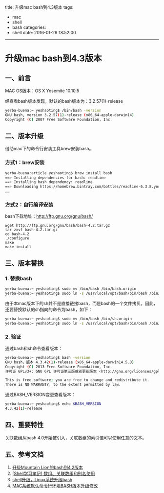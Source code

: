 title: 升级mac bash到4.3版本
tags:
  - mac
  - shell
  - bash
categories:
  - shell
date: 2016-01-29 18:52:00
---

# 升级mac bash到4.3版本


## 一、前言
MAC OS版本：OS X Yosemite 10.10.5

经查看bash版本发现，默认的bash版本为：3.2.57(1)-release
``` bash
yerba-buena:~ yeshaoting$ /bin/bash -version
GNU bash, version 3.2.57(1)-release (x86_64-apple-darwin14)
Copyright (C) 2007 Free Software Foundation, Inc.
```


## 二、版本升级
借助mac下的命令行安装工具brew安装bash。

### 方式1：brew安装
``` bash
yerba-buena:article yeshaoting$ brew install bash
==> Installing dependencies for bash: readline
==> Installing bash dependency: readline
==> Downloading https://homebrew.bintray.com/bottles/readline-6.3.8.yosemite.bottle.tar.gz
……
```

### 方式2：自行编译安装
bash下载地址：http://ftp.gnu.org/gnu/bash/

```
wget http://ftp.gnu.org/gnu/bash/bash-4.2.tar.gz
tar zxvf bash-4.2.tar.gz
cd bash-4.2
./configure
make
make install
```


## 三、版本替换

### 1. 替换bash
``` bash
yerba-buena:~ yeshaoting$ sudo mv /bin/bash /bin/bash.origin
yerba-buena:~ yeshaoting$ sudo ln -s /usr/local/opt/bash/bin/bash /bin/bash
```

由于本mac版本下的sh并不是直接链接bash，而是bash的一个文件拷贝。因此，还要替换默认的sh指向的命令为bash，如下：
``` bash
yerba-buena:~ yeshaoting$ sudo mv /bin/bash /bin/sh.origin
yerba-buena:~ yeshaoting$ sudo ln -s /usr/local/opt/bash/bin/bash /bin/sh
```

### 2. 验证
通过bash和sh命令查看版本：
``` bash
yerba-buena:~ yeshaoting$ bash -version
GNU bash，版本 4.3.42(1)-release (x86_64-apple-darwin14.5.0)
Copyright (C) 2013 Free Software Foundation, Inc.
许可证 GPLv3+: GNU GPL 许可证第三版或者更新版本 <http://gnu.org/licenses/gpl.html>

This is free software; you are free to change and redistribute it.
There is NO WARRANTY, to the extent permitted by law.
```

通过BASH_VERSION变更查看版本：
``` bash
yerba-buena:~ yeshaoting$ echo $BASH_VERSION
4.3.42(1)-release
```


## 四、重要特性
关联数组从bash 4.0开始被引入，关联数组的索引值可以使用任意的文本。


## 五、参考文档
1. [升级Mountain Lion的bash到4.2版本](http://zengrong.net/post/1830.htm)
2. [[Shell学习笔记] 数组、关联数组和别名使用](http://www.1987.name/164.html)
3. [shell升级，Linux系统升级bash](http://www.1987.name/166.html)
4. [MAC系统默认命令行环境BASH版本升级修改](http://levi.yii.so/archives/4862)